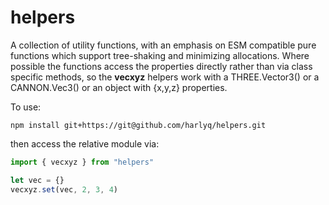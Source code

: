 # helpers

A collection of utility functions, with an emphasis on ESM compatible pure functions which support tree-shaking and minimizing allocations.  Where possible the functions access the properties directly rather than via class specific methods, so the **vecxyz** helpers work with a THREE.Vector3() or a CANNON.Vec3() or an object with {x,y,z} properties.

To use:

`npm install git+https://git@github.com/harlyq/helpers.git`

then access the relative module via:

```javascript
import { vecxyz } from "helpers"

let vec = {}
vecxyz.set(vec, 2, 3, 4)
```
